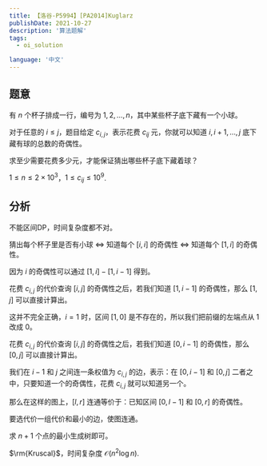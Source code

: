 ```yaml
---
title: 【洛谷-P5994】[PA2014]Kuglarz
publishDate: 2021-10-27
description: '算法题解'
tags:
  - oi_solution

language: '中文'
---
```


## 题意

有 $n$ 个杯子排成一行，编号为 $1,2,…,n$，其中某些杯子底下藏有一个小球。

对于任意的 $i\leq j$，题目给定 $c_{i, j}$，表示花费 $c_{ij}$ 元，你就可以知道 $i,i+1,…,j$ 底下藏有球的总数的奇偶性。

求至少需要花费多少元，才能保证猜出哪些杯子底下藏着球？

$1\le n\le 2\times 10^3$，$1\le c_{ij}\le 10^9$.

## 分析

不能区间DP，时间复杂度都不对。

猜出每个杯子里是否有小球 $\Leftrightarrow$ 知道每个 $[i, i]$ 的奇偶性 $\Leftrightarrow$ 知道每个 $[1, i]$ 的奇偶性。

因为 $i$ 的奇偶性可以通过 $[1, i]-[1, i-1]$ 得到。

花费 $c_{i, j}$ 的代价查询 $[i, j]$ 的奇偶性之后，若我们知道 $[1, i-1]$ 的奇偶性，那么 $[1, j]$ 可以直接计算出。

这并不完全正确，$i=1$ 时，区间 $[1, 0]$ 是不存在的，所以我们把前缀的左端点从 $1$ 改成 $0$。

花费 $c_{i, j}$ 的代价查询 $[i, j]$ 的奇偶性之后，若我们知道 $[0, i-1]$ 的奇偶性，那么 $[0, j]$ 可以直接计算出。

我们在 $i-1$ 和 $j$ 之间连一条权值为 $c_{i, j}$ 的边，表示：在 $[0, i-1]$ 和 $[0, j]$ 二者之中，只要知道一个的奇偶性，花费 $c_{i, j}$ 就可以知道另一个。

那么在这样的图上，$[l, r]$ 连通等价于：已知区间 $[0, l-1]$ 和 $[0, r]$ 的奇偶性。

要选代价一组代价和最小的边，使图连通。

求 $n+1$ 个点的最小生成树即可。

$\rm{Kruscal}$，时间复杂度 $\mathcal{O}(n^2\log n)$.

